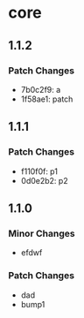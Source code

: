 # core

## 1.1.2

### Patch Changes

- 7b0c2f9: a
- 1f58ae1: patch

## 1.1.1

### Patch Changes

- f110f0f: p1
- 0d0e2b2: p2

## 1.1.0

### Minor Changes

- efdwf

### Patch Changes

- dad
- bump1
